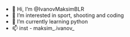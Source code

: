 - 👋 Hi, I’m @IvanovMaksimBLR
- 👀 I’m interested in sport, shooting and coding
- 🌱 I’m currently learning python
- 📫 inst - maksim_.ivanov_

<!---
IvanovMaksimBLR/IvanovMaksimBLR is a ✨ special ✨ repository because its `README.md` (this file) appears on your GitHub profile.
You can click the Preview link to take a look at your changes.
--->
